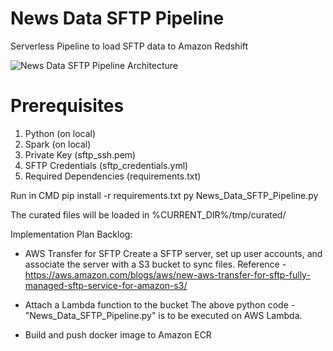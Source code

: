# News Data SFTP Pipeline
Serverless Pipeline to load SFTP data to Amazon Redshift

![News Data SFTP Pipeline Architecture](https://user-images.githubusercontent.com/20443780/151702981-521c7e94-47e5-4887-9563-a0259f5ef00a.png)


# Prerequisites
1. Python (on local)
2. Spark (on local)
3. Private Key (sftp_ssh.pem)
4. SFTP Credentials (sftp_credentials.yml)
5. Required Dependencies (requirements.txt)

Run in CMD
pip install -r requirements.txt
py News_Data_SFTP_Pipeline.py

The curated files will be loaded in %CURRENT_DIR%/tmp/curated/

Implementation Plan Backlog:
- AWS Transfer for SFTP
Create a SFTP server, set up user accounts, and associate the server with a S3 bucket to sync files. 
Reference - https://aws.amazon.com/blogs/aws/new-aws-transfer-for-sftp-fully-managed-sftp-service-for-amazon-s3/

- Attach a Lambda function to the bucket
The above python code - "News_Data_SFTP_Pipeline.py" is to be executed on AWS Lambda.

- Build and push docker image to Amazon ECR
